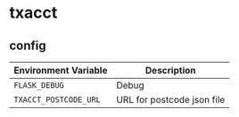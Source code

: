 # txacct

## config

| Environment Variable  | Description |
| --------------------- | ----------- |
| `FLASK_DEBUG`          | Debug | 
| `TXACCT_POSTCODE_URL`  | URL for postcode json file |

